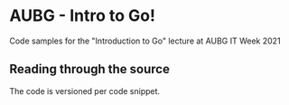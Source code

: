 # AUBG - Intro to Go!

Code samples for the "Introduction to Go" lecture at AUBG IT Week 2021

## Reading through the source

The code is versioned per code snippet.
